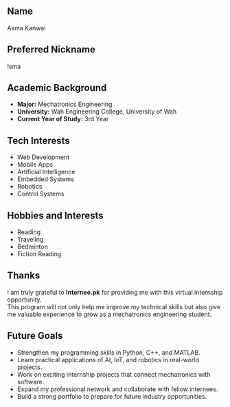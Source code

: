 ##  Name
Asma Kanwal

##  Preferred Nickname
Isma

##  Academic Background
- **Major:** Mechatronics Engineering  
- **University:** Wah Engineering College, University of Wah  
- **Current Year of Study:** 3rd Year

##  Tech Interests
- Web Development  
- Mobile Apps  
- Artificial Intelligence
- Embedded Systems
- Robotics
- Control Systems 

##  Hobbies and Interests
- Reading  
- Traveling
- Bedminton
- Fiction Reading

##  Thanks
I am truly grateful to **Internee.pk** for providing me with this virtual internship opportunity.  
This program will not only help me improve my technical skills but also give me valuable experience to grow as a mechatronics engineering student.  


##  Future Goals
- Strengthen my programming skills in Python, C++, and MATLAB.  
- Learn practical applications of AI, IoT, and robotics in real-world projects.  
- Work on exciting internship projects that connect mechatronics with software.  
- Expand my professional network and collaborate with fellow internees.  
- Build a strong portfolio to prepare for future industry opportunities.  


